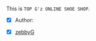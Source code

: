 This is `TOP G'z ONLINE SHOE SHOP`.

 + [x] Author:

 + [x] <a href="https://github.com/zebbyG?tab=repositories">zebbyG</a>
